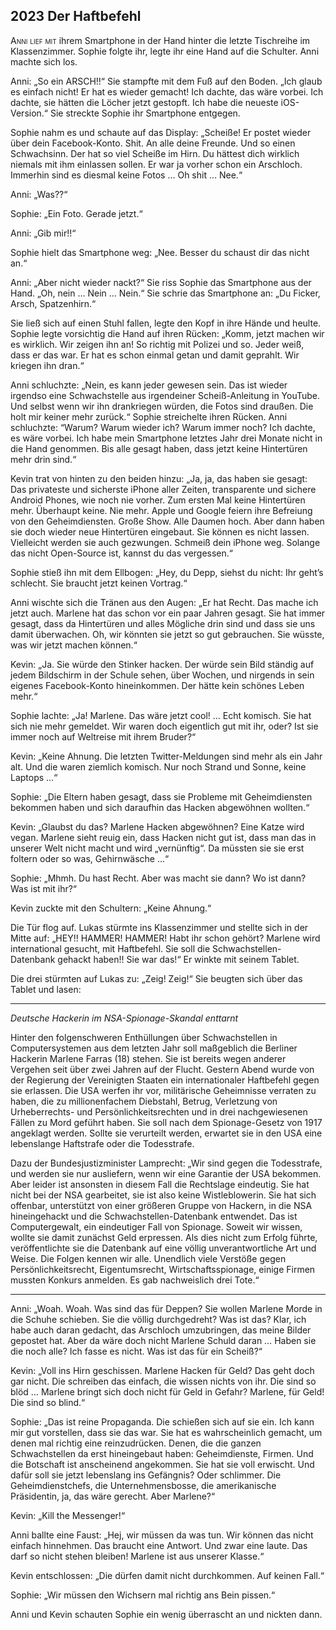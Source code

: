## **2023** Der Haftbefehl

<span style="font-variant:small-caps;">Anni lief mit</span> ihrem Smartphone in der Hand hinter die letzte Tischreihe im Klassenzimmer.
Sophie folgte ihr, legte ihr eine Hand auf die Schulter.
Anni machte sich los.

Anni: „So ein ARSCH!!“
Sie stampfte mit dem Fuß auf den Boden.
„Ich glaub es einfach nicht!
Er hat es wieder gemacht!
Ich dachte, das wäre vorbei.
Ich dachte, sie hätten die Löcher jetzt gestopft.
Ich habe die neueste iOS-Version.“
Sie streckte Sophie ihr Smartphone entgegen.

Sophie nahm es und schaute auf das Display: „Scheiße!
Er postet wieder über dein Facebook-Konto.
Shit.
An alle deine Freunde.
Und so einen Schwachsinn.
Der hat so viel Scheiße im Hirn.
Du hättest dich wirklich niemals mit ihm einlassen sollen.
Er war ja vorher schon ein Arschloch.
Immerhin sind es diesmal keine Fotos … Oh shit …
Nee.“

Anni: „Was??“ 

Sophie: „Ein Foto.
Gerade jetzt.“

Anni: „Gib mir!!“

Sophie hielt das Smartphone weg: 
„Nee.
Besser du schaust dir das nicht an.“

Anni: „Aber nicht wieder nackt?“
Sie riss Sophie das Smartphone aus der Hand.
„Oh, nein …
Nein …
Nein.“
Sie schrie das Smartphone an: „Du Ficker, Arsch, Spatzenhirn.“ 

Sie ließ sich auf einen Stuhl fallen, legte den Kopf in ihre Hände und heulte.
Sophie legte vorsichtig die Hand auf ihren Rücken: „Komm, jetzt machen wir es wirklich.
Wir zeigen ihn an!
So richtig mit Polizei und so.
Jeder weiß, dass er das war.
Er hat es schon einmal getan und damit geprahlt.
Wir kriegen ihn dran.“ 

Anni schluchzte: „Nein, es kann jeder gewesen sein.
Das ist wieder irgendso eine Schwachstelle aus irgendeiner Scheiß-Anleitung in YouTube.
Und selbst wenn wir ihn drankriegen würden, die Fotos sind draußen.
Die holt mir keiner mehr zurück.“
Sophie streichelte ihren Rücken.
Anni schluchzte: “Warum?
Warum wieder ich?
Warum immer noch?
Ich dachte, es wäre vorbei.
Ich habe mein Smartphone letztes Jahr drei Monate nicht in die Hand genommen.
Bis alle gesagt haben, dass jetzt keine Hintertüren mehr drin sind.“

Kevin trat von hinten zu den beiden hinzu: „Ja, ja, das haben sie gesagt:
Das privateste und sicherste  iPhone aller Zeiten, transparente und sichere Android Phones, wie noch nie vorher.
Zum ersten Mal keine Hintertüren mehr.
Überhaupt keine.
Nie mehr.
Apple und Google feiern ihre Befreiung von den Geheimdiensten.
Große Show.
Alle Daumen hoch.
Aber dann haben sie doch wieder neue Hintertüren eingebaut.
Sie können es nicht lassen.
Vielleicht werden sie auch gezwungen.
Schmeiß dein iPhone weg.
Solange das nicht Open-Source ist, kannst du das vergessen.“

Sophie stieß ihn mit dem Ellbogen: „Hey, du Depp, siehst du nicht: Ihr geht’s schlecht.
Sie braucht jetzt keinen Vortrag.“

Anni wischte sich die Tränen aus den Augen: „Er hat Recht.
Das mache ich jetzt auch.
Marlene hat das schon vor ein paar Jahren gesagt.
Sie hat immer gesagt, dass da Hintertüren und alles Mögliche drin sind und dass sie uns damit überwachen.
Oh, wir könnten sie jetzt so gut gebrauchen.
Sie wüsste, was wir jetzt machen können.“

Kevin: „Ja.
Sie würde den Stinker hacken.
Der würde sein Bild ständig auf jedem Bildschirm in der Schule sehen, über Wochen, und nirgends in sein eigenes Facebook-Konto hineinkommen.
Der hätte kein schönes Leben mehr.“

Sophie lachte: „Ja!
Marlene.
Das wäre jetzt cool!
...
Echt komisch.
Sie hat sich nie mehr gemeldet.
Wir waren doch eigentlich gut mit ihr, oder?
Ist sie immer noch auf Weltreise mit ihrem Bruder?“

Kevin: „Keine Ahnung.
Die letzten Twitter-Meldungen sind mehr als ein Jahr alt.
Und die waren ziemlich komisch.
Nur noch Strand und Sonne, keine Laptops …“

Sophie: „Die Eltern haben gesagt, dass sie Probleme mit Geheimdiensten bekommen haben und sich daraufhin das Hacken abgewöhnen wollten.“

Kevin: „Glaubst du das?
Marlene Hacken abgewöhnen?
Eine Katze wird vegan.
Marlene sieht reuig ein, dass Hacken nicht gut ist, dass man das in unserer Welt nicht macht und wird „vernünftig“.
Da müssten sie sie erst foltern oder so was, Gehirnwäsche ...“

Sophie: „Mhmh.
Du hast Recht.
Aber was macht sie dann?
Wo ist dann?
Was ist mit ihr?“

Kevin zuckte mit den Schultern: „Keine Ahnung.“

Die Tür flog auf.
Lukas stürmte ins Klassenzimmer und stellte sich in der Mitte auf: „HEY!!
HAMMER!
HAMMER!
Habt ihr schon gehört?
Marlene wird international gesucht, mit Haftbefehl.
Sie soll die Schwachstellen-Datenbank gehackt haben!!
Sie war das!“
Er winkte mit seinem Tablet.

Die drei stürmten auf Lukas zu: „Zeig!
Zeig!“ Sie beugten sich über das Tablet und lasen:

____

*Deutsche Hackerin im NSA-Spionage-Skandal enttarnt*

Hinter den folgenschweren Enthüllungen über Schwachstellen in Computersystemen aus dem letzten Jahr soll maßgeblich die Berliner Hackerin Marlene Farras (18) stehen.
Sie ist bereits wegen anderer Vergehen seit über zwei Jahren auf der Flucht.
Gestern Abend wurde von der Regierung der Vereinigten Staaten ein internationaler Haftbefehl gegen sie erlassen.
Die USA werfen ihr vor, militärische Geheimnisse verraten zu haben, die zu millionenfachem Diebstahl, Betrug, Verletzung von Urheberrechts- und Persönlichkeitsrechten und in drei nachgewiesenen Fällen zu Mord geführt haben.
Sie soll nach dem Spionage-Gesetz von 1917 angeklagt werden.
Sollte sie verurteilt werden, erwartet sie in den USA eine lebenslange Haftstrafe oder die Todesstrafe.

Dazu der Bundesjustizminister Lamprecht: „Wir sind gegen die Todesstrafe, und werden sie nur ausliefern, wenn wir eine Garantie der USA bekommen.
Aber leider ist ansonsten in diesem Fall die Rechtslage eindeutig.
Sie hat nicht bei der NSA gearbeitet, sie ist also keine Wistleblowerin.
Sie hat sich offenbar, unterstützt von einer größeren Gruppe von Hackern, in die NSA hineingehackt und die Schwachstellen-Datenbank entwendet.
Das ist Computergewalt, ein eindeutiger Fall von Spionage.
Soweit wir wissen, wollte sie damit zunächst Geld erpressen.
Als dies nicht zum Erfolg führte, veröffentlichte sie die Datenbank auf eine völlig unverantwortliche Art und Weise.
Die Folgen kennen wir alle.
Unendlich viele Verstöße gegen Persönlichkeitsrecht, Eigentumsrecht, Wirtschaftsspionage, einige Firmen mussten Konkurs anmelden. Es gab nachweislich drei Tote.“
____

Anni: „Woah.
Woah.
Was sind das für Deppen?
Sie wollen Marlene Morde in die Schuhe schieben.
Sie die völlig durchgedreht?
Was ist das?
Klar, ich habe auch daran gedacht, das Arschloch umzubringen, das meine Bilder gepostet hat.
Aber da wäre doch nicht Marlene Schuld daran … Haben sie die noch alle?
Ich fasse es nicht.
Was ist das für ein Scheiß?“

Kevin: „Voll ins Hirn geschissen.
Marlene Hacken für Geld?
Das geht doch gar nicht.
Die schreiben das einfach, die wissen nichts von ihr.
Die sind so blöd … Marlene bringt sich doch nicht für Geld in Gefahr?
Marlene, für Geld!
Die sind so blind.“ 

Sophie: „Das ist reine Propaganda.
Die schießen sich auf sie ein.
Ich kann mir gut vorstellen, dass sie das war.
Sie hat es wahrscheinlich gemacht, um denen mal richtig eine reinzudrücken.
Denen, die die ganzen Schwachstellen da erst hineingebaut haben: Geheimdienste, Firmen.
Und die Botschaft ist anscheinend angekommen.
Sie hat sie voll erwischt.
Und dafür soll sie jetzt lebenslang ins Gefängnis?
Oder schlimmer.
Die Geheimdienstchefs, die Unternehmensbosse, die amerikanische Präsidentin, ja, das wäre gerecht.
Aber Marlene?“

Kevin: „Kill the Messenger!“

Anni ballte eine Faust: „Hej, wir müssen da was tun.
Wir können das nicht einfach hinnehmen.
Das braucht eine Antwort.
Und zwar eine laute.
Das darf so nicht stehen bleiben!
Marlene ist aus unserer Klasse.“

Kevin entschlossen: „Die dürfen damit nicht durchkommen.
Auf keinen Fall.“

Sophie: „Wir müssen den Wichsern mal richtig ans Bein pissen.“

Anni und Kevin schauten Sophie ein wenig überrascht an und nickten dann.
